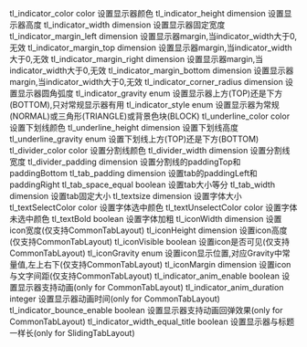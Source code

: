 tl_indicator_color	color	设置显示器颜色
tl_indicator_height	dimension	设置显示器高度
tl_indicator_width	dimension	设置显示器固定宽度
tl_indicator_margin_left	dimension	设置显示器margin,当indicator_width大于0,无效
tl_indicator_margin_top	dimension	设置显示器margin,当indicator_width大于0,无效
tl_indicator_margin_right	dimension	设置显示器margin,当indicator_width大于0,无效
tl_indicator_margin_bottom	dimension	设置显示器margin,当indicator_width大于0,无效
tl_indicator_corner_radius	dimension	设置显示器圆角弧度
tl_indicator_gravity	enum	设置显示器上方(TOP)还是下方(BOTTOM),只对常规显示器有用
tl_indicator_style	enum	设置显示器为常规(NORMAL)或三角形(TRIANGLE)或背景色块(BLOCK)
tl_underline_color	color	设置下划线颜色
tl_underline_height	dimension	设置下划线高度
tl_underline_gravity	enum	设置下划线上方(TOP)还是下方(BOTTOM)
tl_divider_color	color	设置分割线颜色
tl_divider_width	dimension	设置分割线宽度
tl_divider_padding	dimension	设置分割线的paddingTop和paddingBottom
tl_tab_padding	dimension	设置tab的paddingLeft和paddingRight
tl_tab_space_equal	boolean	设置tab大小等分
tl_tab_width	dimension	设置tab固定大小
tl_textsize	dimension	设置字体大小
tl_textSelectColor	color	设置字体选中颜色
tl_textUnselectColor	color	设置字体未选中颜色
tl_textBold	boolean	设置字体加粗
tl_iconWidth	dimension	设置icon宽度(仅支持CommonTabLayout)
tl_iconHeight	dimension	设置icon高度(仅支持CommonTabLayout)
tl_iconVisible	boolean	设置icon是否可见(仅支持CommonTabLayout)
tl_iconGravity	enum	设置icon显示位置,对应Gravity中常量值,左上右下(仅支持CommonTabLayout)
tl_iconMargin	dimension	设置icon与文字间距(仅支持CommonTabLayout)
tl_indicator_anim_enable	boolean	设置显示器支持动画(only for CommonTabLayout)
tl_indicator_anim_duration	integer	设置显示器动画时间(only for CommonTabLayout)
tl_indicator_bounce_enable	boolean	设置显示器支持动画回弹效果(only for CommonTabLayout)
tl_indicator_width_equal_title	boolean	设置显示器与标题一样长(only for SlidingTabLayout)
